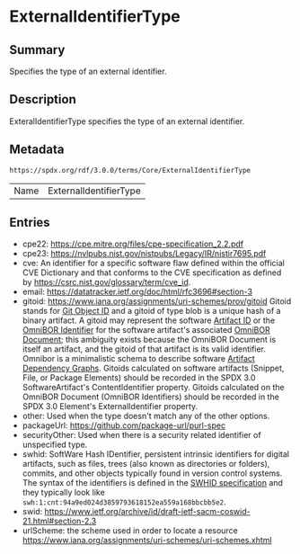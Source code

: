 <!-- Automatically generated by spec-parser v2.3.0 on 2024-07-09T12:43:38.633388+00:00 -->
<!-- SPDX-License-Identifier: Community-Spec-1.0 -->

# ExternalIdentifierType

## Summary

Specifies the type of an external identifier.


## Description

ExteralIdentifierType specifies the type of an external identifier.


## Metadata

`https://spdx.org/rdf/3.0.0/terms/Core/ExternalIdentifierType`


| | |
|---|---|
| Name | ExternalIdentifierType |




## Entries

- cpe22: https://cpe.mitre.org/files/cpe-specification_2.2.pdf
- cpe23: https://nvlpubs.nist.gov/nistpubs/Legacy/IR/nistir7695.pdf
- cve: An identifier for a specific software flaw defined within the official CVE Dictionary and that conforms to the CVE specification as defined by https://csrc.nist.gov/glossary/term/cve_id.
- email: https://datatracker.ietf.org/doc/html/rfc3696#section-3
- gitoid: https://www.iana.org/assignments/uri-schemes/prov/gitoid Gitoid stands for [Git Object ID](https://git-scm.com/book/en/v2/Git-Internals-Git-Objects) and a gitoid of type blob is a unique hash of a binary artifact. A gitoid may represent the software [Artifact ID](https://github.com/omnibor/spec/blob/main/spec/SPEC.md#artifact-id) or the [OmniBOR Identifier](https://github.com/omnibor/spec/blob/main/spec/SPEC.md#omnibor-identifier) for the software artifact's associated [OmniBOR Document](https://github.com/omnibor/spec/blob/main/spec/SPEC.md#omnibor-document); this ambiguity exists because the OmniBOR Document is itself an artifact, and the gitoid of that artifact is its valid identifier. Omnibor is a minimalistic schema to describe software [Artifact Dependency Graphs](https://github.com/omnibor/spec/blob/main/spec/SPEC.md#artifact-dependency-graph-adg). Gitoids calculated on software artifacts (Snippet, File, or Package Elements) should be recorded in the SPDX 3.0 SoftwareArtifact's ContentIdentifier property. Gitoids calculated on the OmniBOR Document (OmniBOR Identifiers) should be recorded in the SPDX 3.0 Element's ExternalIdentifier property.
- other: Used when the type doesn't match any of the other options.
- packageUrl: https://github.com/package-url/purl-spec
- securityOther: Used when there is a security related identifier of unspecified type.
- swhid: SoftWare Hash IDentifier, persistent intrinsic identifiers for digital artifacts, such as files, trees (also known as directories or folders), commits, and other objects typically found in version control systems. The syntax of the identifiers is defined in the [SWHID specification](https://www.swhid.org/specification/v1.1/4.Syntax) and they typically look like `swh:1:cnt:94a9ed024d3859793618152ea559a168bbcbb5e2`.
- swid: https://www.ietf.org/archive/id/draft-ietf-sacm-coswid-21.html#section-2.3
- urlScheme: the scheme used in order to locate a resource https://www.iana.org/assignments/uri-schemes/uri-schemes.xhtml

